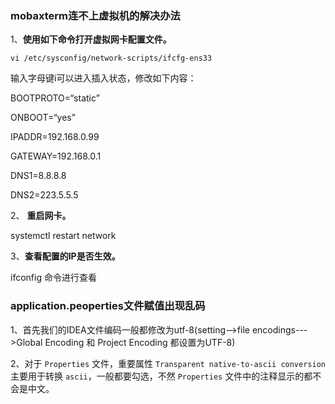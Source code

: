 ### mobaxterm连不上虚拟机的解决办法

1、**使用如下命令打开虚拟网卡配置文件。**

 `vi /etc/sysconfig/network-scripts/ifcfg-ens33`

 输入字母键i可以进入插入状态，修改如下内容：

  BOOTPROTO=“static”

  ONBOOT=“yes”

  IPADDR=192.168.0.99

  GATEWAY=192.168.0.1

  DNS1=8.8.8.8

  DNS2=223.5.5.5

2、 **重启网卡。**

 systemctl restart network

3、**查看配置的IP是否生效。**

 ifconfig 命令进行查看



### application.peoperties文件赋值出现乱码

1、首先我们的IDEA文件编码一般都修改为utf-8(setting-->file encodings--->Global Encoding 和 Project Encoding 都设置为UTF-8)

2、对于 `Properties` 文件，重要属性 `Transparent native-to-ascii conversion` 主要用于转换 `ascii`，一般都要勾选，不然 `Properties` 文件中的注释显示的都不会是中文。

